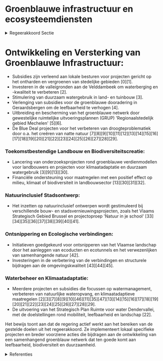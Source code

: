 # Groenblauwe infrastructuur en ecosysteemdiensten

<details>
        <summary>Regeerakkoord Sectie </summary>
        <p>2.3.3 Groenblauwe infrastructuur en ecosysteemdiensten We realiseren een functioneel en samenhangend netwerk van groenblauwe infrastructuur. Dit doen we o.a. door verbindingen aan te leggen tussen natuurkernen met oog voor de ruimtelijke bestemming, door het verweven van natuur met andere functies, door actief werk te maken van een basisnatuurkwaliteit, en door de aanleg van stedelijk en randstedelijk groen. We streven maximaal naar co-voordelen op vlak van leef-baarheid, welzijn, gezondheid, recreatie, milderen klimaatimpact, waterbeheer, luchtkwaliteit, voedselproductie, energie en landschapskwaliteit. Als onderdeel van een Vlaams actieprogramma ontsnippering, werken we de belangrijkste infra-structuurknelpunten weg door de aanleg van ecoducten of ecotunnels. Daarnaast realiseren we prioritaire permanente verbindingen op land-schapsniveau. Hiermee geven we vanuit Vlaanderen ook de groenblauwe dooradering in de verstedelijkte omgeving mee vorm. Waar mogelijk, wordt het netwerk van buurt-wegen, fietspaden, lokale wegen, gewestwegen, spoorwegen, waterlopen, … ecologisch opgewaar-deerd door aangepaste inrichting en beheer van bermen, taluds en oeverzones. Technieken van natuurtechnische milieubouw zijn de norm bij de aanleg van nieuwe infrastructuur. Via het landbouwbeleid zorgen we er voor dat ook landbouwgebieden structureel bijdragen tot het verbeteren van de omgevingskwaliteit (water, bodem, biodiversiteit, landschap) en het leveren van ecosysteemdiensten. We zetten resoluut in op het versterken van tijdelijke en permanente ecologische infrastructuur, onder de vorm van fijnmazige groenblauwe aders, oeverzones, bufferstroken en kleine landschapselementen. In kansenrijke gebieden voor agrarische biodiversi-teit of in kwetsbare zones (bv. in de directe omgeving van Natura 2000-gebieden) stimuleren we via het plattelandsbeleid natuurgerichte vormen van landbouw. We onderzoeken hoe we rechtszekerheid kunnen bieden om biodiversiteit-creatie te stimuleren zonder toekomstig gebruik of bestemming in het gedrang te brengen. In de bebouwde omgeving zorgen we voor voldoende groen, met oog op verkoeling, waterin-filtratie, luchtkwaliteit, rust en ontspanning. We stimuleren natuurinclusief ontwerpen bij bouw-projecten. Bij het ontwerpen van onze kernen en gebouwen, scheppen we meteen ruimte voor de natuur die er thuishoort. </p>
        </details> 

# Ontwikkeling en Versterking van Groenblauwe Infrastructuur:
- Subsidies zijn verleend aan lokale besturen voor projecten gericht op het ontharden en vergroenen van stedelijke gebieden \[0\]\[1\].
- Investeren in de valleigronden aan de Velddambeek om waterberging en -kwaliteit te verbeteren \[2\].
- Stimulering van duurzaam watergebruik in land- en tuinbouw \[3\].
- Verlenging van subsidies voor de groenblauwe dooradering in Geraardsbergen om de leefbaarheid te verhogen \[4\].
- Uitbreiding en bescherming van het groenblauwe netwerk door gewestelijke ruimtelijke uitvoeringsplannen (GRUP) 'Regionaalstedelijk gebied Mechelen' \[5\]\[6\].
- De Blue Deal projecten voor het verbeteren van droogteproblematiek door o.a. het creëren van natte natuur \[7\]\[8\]\[9\]\[10\]\[11\]\[12\]\[13\]\[14\]\[15\]\[16\]\[17\]\[18\]\[19\]\[20\]\[21\]\[22\]\[23\]\[24\]\[25\]\[26\]\[27\]\[28\]\[29\].

### Toekomstbestendige Landbouw en Biodiversiteitscreatie:
- Lancering van onderzoeksprojecten rond groenblauwe verdienmodellen voor landbouwers en projecten voor klimaatadaptatie en duurzaam watergebruik \[3\]\[9\]\[13\]\[30\].
- Financiële ondersteuning voor maatregelen met een positief effect op milieu, klimaat of biodiversiteit in landbouwsector \[13\]\[30\]\[31\]\[32\].

### Natuurinclusief Stadsontwerp:
- Het inzetten op natuurinclusief ontwerpen wordt gestimuleerd bij verschillende bouw- en stadsvernieuwingsprojecten, zoals het Vlaams Strategisch Gebied Brussel en projectoproep 'Natuur in je school' \[33\]\[34\]\[35\]\[36\]\[37\]\[38\]\[39\]\[40\]\[41\].

### Ontsnippering en Ecologische verbindingen:
- Initiatieven goedgekeurd voor ontsnipperen van het Vlaamse landschap door het aanleggen van ecoducten en ecotunnels en het verwezenlijken van samenhangende natuur \[42\].
- Investeringen in de verbetering van de verbindingen en structurele bijdragen aan de omgevingskwaliteit \[43\]\[44\]\[45\].

### Waterbeheer en Klimaatadaptatie:
- Meerdere projecten en subsidies die focussen op watermanagement, verbeteren van natuurlijke wateropvang, en klimaatadaptieve maatregelen \[2\]\[3\]\[7\]\[8\]\[9\]\[10\]\[46\]\[11\]\[35\]\[47\]\[13\]\[14\]\[15\]\[16\]\[17\]\[18\]\[19\]\[20\]\[21\]\[22\]\[23\]\[24\]\[25\]\[26\]\[27\]\[28\]\[29\].
- De uitvoering van het Strategisch Plan Ruimte voor water Dendervallei, met de doelstellingen rond mobiliteit, leefbaarheid en landschap \[22\].

Het bewijs toont aan dat de regering actief werkt aan het bereiken van de gestelde doelen uit het regeerakkoord. Ze implementeert lokaal specifieke projecten en breder voorziene acties die bijdragen aan de ontwikkeling van een samenhangend groenblauw netwerk dat ten goede komt aan leefbaarheid, biodiversiteit en duurzaamheid.

<details>
        <summary> Referenties</summary>
        **[\[0\]](https://beslissingenvlaamseregering.vlaanderen.be/?search=Plan%20Vlaamse%20Veerkracht%3A%20groenblauwe%20infrastructuur%20-%20ontharden%20en%20vergroenen%20binnen%20lokale%20besturen&dateOption=select&startDate=2022-10-28T08%3A00%3A00Z&endDate=2022-10-28T08%3A00%3A00Z)** : **(2022-10-28)** Plan Vlaamse Veerkracht: groenblauwe infrastructuur - ontharden en vergroenen binnen lokale besturen 

**[\[1\]](https://beslissingenvlaamseregering.vlaanderen.be/?search=Groenblauwe%20infrastructuur%20in%20de%20bebouwde%20omgeving%3A%2010%20subsidiebesluiten&dateOption=select&startDate=2022-05-13T08%3A00%3A00Z&endDate=2022-05-13T08%3A00%3A00Z)** : **(2022-05-13)** Groenblauwe infrastructuur in de bebouwde omgeving: 10 subsidiebesluiten 

**[\[2\]](https://beslissingenvlaamseregering.vlaanderen.be/?search=Plan%20Vlaamse%20Veerkracht%3A%20Subsidie%20groenblauwe%20infrastructuur%20provincie%20West-Vlaanderen&dateOption=select&startDate=2022-11-25T11%3A00%3A00Z&endDate=2022-11-25T11%3A00%3A00Z)** : **(2022-11-25)** Plan Vlaamse Veerkracht: Subsidie groenblauwe infrastructuur provincie West-Vlaanderen 

**[\[3\]](https://beslissingenvlaamseregering.vlaanderen.be/?search=Plan%20Vlaamse%20Veerkracht%3A%20subsidies%20duurzaam%20watergebruik%20en%20overheidsopdracht%20studie%20naar%20%E2%80%98Groenblauwe%20business%20modellen%20voor%20landbouwers%E2%80%99&dateOption=select&startDate=2022-12-09T09%3A00%3A00Z&endDate=2022-12-09T09%3A00%3A00Z)** : **(2022-12-09)** Plan Vlaamse Veerkracht: subsidies duurzaam watergebruik en overheidsopdracht studie naar ‘Groenblauwe business modellen voor landbouwers’ 

**[\[4\]](https://beslissingenvlaamseregering.vlaanderen.be/?search=Subsidie%20project%20%27Groenblauwe%20dooradering%20in%20de%20bebouwde%20ruimte%20in%20Geraardsbergen%27%3A%20wijzigingsbesluit&dateOption=select&startDate=2023-12-22T09%3A00%3A00Z&endDate=2023-12-22T09%3A00%3A00Z)** : **(2023-12-22)** Subsidie project 'Groenblauwe dooradering in de bebouwde ruimte in Geraardsbergen': wijzigingsbesluit 

**[\[5\]](https://beslissingenvlaamseregering.vlaanderen.be/?search=Vaststelling%20gewestelijk%20ruimtelijk%20uitvoeringsplan%20%E2%80%98Regionaalstedelijk%20gebied%20Mechelen%E2%80%99&dateOption=select&startDate=2022-12-23T09%3A00%3A00Z&endDate=2022-12-23T09%3A00%3A00Z)** : **(2022-12-23)** Vaststelling gewestelijk ruimtelijk uitvoeringsplan ‘Regionaalstedelijk gebied Mechelen’ 

**[\[6\]](https://beslissingenvlaamseregering.vlaanderen.be/?search=Vaststelling%20gewestelijk%20ruimtelijk%20uitvoeringsplan%20%E2%80%98Regionaalstedelijk%20gebied%20Mechelen%E2%80%99&dateOption=select&startDate=2022-11-10T07%3A00%3A00Z&endDate=2022-11-10T07%3A00%3A00Z)** : **(2022-11-10)** Vaststelling gewestelijk ruimtelijk uitvoeringsplan ‘Regionaalstedelijk gebied Mechelen’ 

**[\[7\]](https://beslissingenvlaamseregering.vlaanderen.be/?search=Plan%20Vlaamse%20Veerkracht%3A%20projectlijnen%20die%20invulling%20geven%20aan%20relanceprojecten%20Omgeving%20in%20het%20kader%20van%20de%20Blue%20Deal&dateOption=select&startDate=2021-04-23T08%3A00%3A00Z&endDate=2021-04-23T08%3A00%3A00Z)** : **(2021-04-23)** Plan Vlaamse Veerkracht: projectlijnen die invulling geven aan relanceprojecten Omgeving in het kader van de Blue Deal 

**[\[8\]](https://beslissingenvlaamseregering.vlaanderen.be/?search=Plan%20Vlaamse%20Veerkracht%3A%20wijziging%20subsidiebesluit%20inrichtingen%20en%20aankopen%20in%20het%20kader%20van%20natte%20natuur%20%28Blue%20deal%29&dateOption=select&startDate=2021-04-30T08%3A00%3A00Z&endDate=2021-04-30T08%3A00%3A00Z)** : **(2021-04-30)** Plan Vlaamse Veerkracht: wijziging subsidiebesluit inrichtingen en aankopen in het kader van natte natuur (Blue deal) 

**[\[9\]](https://beslissingenvlaamseregering.vlaanderen.be/?search=Plan%20Vlaamse%20Veerkracht%3A%20dossiernummers%2025%20en%2027&dateOption=select&startDate=2021-05-28T08%3A00%3A00Z&endDate=2021-05-28T08%3A00%3A00Z)** : **(2021-05-28)** Plan Vlaamse Veerkracht: dossiernummers 25 en 27 

**[\[10\]](https://beslissingenvlaamseregering.vlaanderen.be/?search=Plan%20Vlaamse%20Veerkracht%3A%20subsidies%20voor%20uitvoering%20Water-Land-Schap%202.0&dateOption=select&startDate=2022-12-09T09%3A00%3A00Z&endDate=2022-12-09T09%3A00%3A00Z)** : **(2022-12-09)** Plan Vlaamse Veerkracht: subsidies voor uitvoering Water-Land-Schap 2.0 

**[\[11\]](https://beslissingenvlaamseregering.vlaanderen.be/?search=Plan%20Vlaamse%20Veerkracht%3A%20subsidie%20Limburgs%20Landschap%20vzw%20voor%20duurzame%20ontwikkeling%20beekvalleien%20en%20vijvergebieden%20van%20Caetsweyers%20in%20de%20Wijers%20in%20Diepenbeek&dateOption=select&startDate=2022-12-09T09%3A00%3A00Z&endDate=2022-12-09T09%3A00%3A00Z)** : **(2022-12-09)** Plan Vlaamse Veerkracht: subsidie Limburgs Landschap vzw voor duurzame ontwikkeling beekvalleien en vijvergebieden van Caetsweyers in de Wijers in Diepenbeek 

**[\[12\]](https://beslissingenvlaamseregering.vlaanderen.be/?search=Plan%20Vlaamse%20Veerkracht%3A%20inhaalbeweging%20vernieuwing%20bedrijventerreinen&dateOption=select&startDate=2021-12-17T09%3A00%3A00Z&endDate=2021-12-17T09%3A00%3A00Z)** : **(2021-12-17)** Plan Vlaamse Veerkracht: inhaalbeweging vernieuwing bedrijventerreinen 

**[\[13\]](https://beslissingenvlaamseregering.vlaanderen.be/?search=Plan%20Vlaamse%20Veerkracht%3A%20subsidieregels%20voor%20de%20uitvoering%20van%20maatregelen%20met%20een%20gunstig%20effect%20op%20milieu%2C%20klimaat%20of%20biodiversiteit&dateOption=select&startDate=2021-07-16T06%3A00%3A00Z&endDate=2021-07-16T06%3A00%3A00Z)** : **(2021-07-16)** Plan Vlaamse Veerkracht: subsidieregels voor de uitvoering van maatregelen met een gunstig effect op milieu, klimaat of biodiversiteit 

**[\[14\]](https://beslissingenvlaamseregering.vlaanderen.be/?search=Plan%20Vlaamse%20Veerkracht%3A%20subsidie%20aan%20Provincie%20Antwerpen%20voor%20natuur-technische%20herinrichting%20Burchtse%20Scheibeek&dateOption=select&startDate=2022-12-09T09%3A00%3A00Z&endDate=2022-12-09T09%3A00%3A00Z)** : **(2022-12-09)** Plan Vlaamse Veerkracht: subsidie aan Provincie Antwerpen voor natuur-technische herinrichting Burchtse Scheibeek 

**[\[15\]](https://beslissingenvlaamseregering.vlaanderen.be/?search=Plan%20Vlaamse%20Veerkracht%3A%20Vlaggenschipprojecten%20ter%20versterking%20van%20het%20watersysteem%20van%20de%20kustduinen&dateOption=select&startDate=2022-10-28T08%3A00%3A00Z&endDate=2022-10-28T08%3A00%3A00Z)** : **(2022-10-28)** Plan Vlaamse Veerkracht: Vlaggenschipprojecten ter versterking van het watersysteem van de kustduinen 

**[\[16\]](https://beslissingenvlaamseregering.vlaanderen.be/?search=Principi%C3%ABle%20goedkeuring%20Brownfieldconvenant%20196.%20Denderleeuw%20-%20Wildebeek&dateOption=select&startDate=2021-02-05T09%3A00%3A00Z&endDate=2021-02-05T09%3A00%3A00Z)** : **(2021-02-05)** Principiële goedkeuring Brownfieldconvenant 196. Denderleeuw - Wildebeek 

**[\[17\]](https://beslissingenvlaamseregering.vlaanderen.be/?search=Opstart%20ge%C3%AFntegreerd%20planningsproces%20gewestelijk%20ruimtelijk%20uitvoeringsplan%20%E2%80%98Mondingsgebied%20Grote%20Nete%E2%80%99&dateOption=select&startDate=2021-05-07T08%3A00%3A00Z&endDate=2021-05-07T08%3A00%3A00Z)** : **(2021-05-07)** Opstart geïntegreerd planningsproces gewestelijk ruimtelijk uitvoeringsplan ‘Mondingsgebied Grote Nete’ 

**[\[18\]](https://beslissingenvlaamseregering.vlaanderen.be/?search=Startnota%20ge%C3%AFntegreerd%20planningsproces%20gewestelijk%20ruimtelijk%20uitvoeringsplan%20%E2%80%98Optimalisatie%20N8%20in%20het%20Schelde-Leie%20Interfluvium%E2%80%99&dateOption=select&startDate=2022-07-15T08%3A00%3A00Z&endDate=2022-07-15T08%3A00%3A00Z)** : **(2022-07-15)** Startnota geïntegreerd planningsproces gewestelijk ruimtelijk uitvoeringsplan ‘Optimalisatie N8 in het Schelde-Leie Interfluvium’ 

**[\[19\]](https://beslissingenvlaamseregering.vlaanderen.be/?search=Verzameldecreet%20over%20de%20weg-%20en%20waterinfrastructuur%20en%20het%20wegen-%20en%20waterbeleid&dateOption=select&startDate=2023-06-09T08%3A00%3A00Z&endDate=2023-06-09T08%3A00%3A00Z)** : **(2023-06-09)** Verzameldecreet over de weg- en waterinfrastructuur en het wegen- en waterbeleid 

**[\[20\]](https://beslissingenvlaamseregering.vlaanderen.be/?search=Besteding%20van%20de%20middelen%20uit%20het%20Vlaams%20Klimaatfonds%20voor%20het%20energiezuiniger%20maken%20van%20cultuur-%20en%20jeugdinfrastructuur&dateOption=select&startDate=2021-11-12T09%3A00%3A00Z&endDate=2021-11-12T09%3A00%3A00Z)** : **(2021-11-12)** Besteding van de middelen uit het Vlaams Klimaatfonds voor het energiezuiniger maken van cultuur- en jeugdinfrastructuur 

**[\[21\]](https://beslissingenvlaamseregering.vlaanderen.be/?search=Verlenging%20verhoogde%20subsidi%C3%ABring%20van%20planning%2C%20ontwikkeling%20en%20uitvoering%20van%20ge%C3%AFntegreerd%20natuurbeheer&dateOption=select&startDate=2023-06-30T08%3A00%3A00Z&endDate=2023-06-30T08%3A00%3A00Z)** : **(2023-06-30)** Verlenging verhoogde subsidiëring van planning, ontwikkeling en uitvoering van geïntegreerd natuurbeheer 

**[\[22\]](https://beslissingenvlaamseregering.vlaanderen.be/?search=Voortgangsrapportage%20van%20het%20ge%C3%AFntegreerd%20planproces%20voor%20het%20Strategisch%20Plan%20Ruimte%20voor%20water%20Dendervallei%20en%20beslissingen%20m.b.t.%20het%20vervolgtraject%20en%20de%20uitvoering%20van%20het%20gebiedsprogramma&dateOption=select&startDate=2023-11-17T09%3A00%3A00Z&endDate=2023-11-17T09%3A00%3A00Z)** : **(2023-11-17)** Voortgangsrapportage van het geïntegreerd planproces voor het Strategisch Plan Ruimte voor water Dendervallei en beslissingen m.b.t. het vervolgtraject en de uitvoering van het gebiedsprogramma 

**[\[23\]](https://beslissingenvlaamseregering.vlaanderen.be/?search=Projectsubsidies%20voor%20lokale%20hefboomprojecten%20%E2%80%98Natte%20Natuur%E2%80%99%20in%20kader%20van%20gebiedsontwikkeling&dateOption=select&startDate=2020-12-18T09%3A00%3A00Z&endDate=2020-12-18T09%3A00%3A00Z)** : **(2020-12-18)** Projectsubsidies voor lokale hefboomprojecten ‘Natte Natuur’ in kader van gebiedsontwikkeling 

**[\[24\]](https://beslissingenvlaamseregering.vlaanderen.be/?search=Medefinanciering%20infrastructuurproject%20Kunst-%20en%20Museumsite%20Musea%20Brugge&dateOption=select&startDate=2020-11-13T09%3A00%3A00Z&endDate=2020-11-13T09%3A00%3A00Z)** : **(2020-11-13)** Medefinanciering infrastructuurproject Kunst- en Museumsite Musea Brugge 

**[\[25\]](https://beslissingenvlaamseregering.vlaanderen.be/?search=Werkwijze%20stedelijke%20emissievrije%20zones%20distributie&dateOption=select&startDate=2021-07-16T06%3A00%3A00Z&endDate=2021-07-16T06%3A00%3A00Z)** : **(2021-07-16)** Werkwijze stedelijke emissievrije zones distributie 

**[\[26\]](https://beslissingenvlaamseregering.vlaanderen.be/?search=Plan%20Vlaamse%20Veerkracht%3A%20Ecologiesteun%20aan%20bedrijven%20in%20kader%20van%20Blue%20Deal&dateOption=select&startDate=2022-04-22T08%3A00%3A00Z&endDate=2022-04-22T08%3A00%3A00Z)** : **(2022-04-22)** Plan Vlaamse Veerkracht: Ecologiesteun aan bedrijven in kader van Blue Deal 

**[\[27\]](https://beslissingenvlaamseregering.vlaanderen.be/?search=Vlaams%20beleidsplan%20bio-economie&dateOption=select&startDate=2020-12-18T09%3A00%3A00Z&endDate=2020-12-18T09%3A00%3A00Z)** : **(2020-12-18)** Vlaams beleidsplan bio-economie 

**[\[28\]](https://beslissingenvlaamseregering.vlaanderen.be/?search=Plan%20Vlaamse%20Veerkracht%3A%20inhaalbeweging%20vernieuwing%20bedrijventerreinen&dateOption=select&startDate=2022-12-09T09%3A00%3A00Z&endDate=2022-12-09T09%3A00%3A00Z)** : **(2022-12-09)** Plan Vlaamse Veerkracht: inhaalbeweging vernieuwing bedrijventerreinen 

**[\[29\]](https://beslissingenvlaamseregering.vlaanderen.be/?search=Water-Land-Schap%202.0%3A%20subsidiebesluiten&dateOption=select&startDate=2023-04-28T08%3A00%3A00Z&endDate=2023-04-28T08%3A00%3A00Z)** : **(2023-04-28)** Water-Land-Schap 2.0: subsidiebesluiten 

**[\[30\]](https://beslissingenvlaamseregering.vlaanderen.be/?search=Plan%20Vlaamse%20Veerkracht%3A%20subsidieregels%20voor%20de%20uitvoering%20van%20maatregelen%20met%20een%20gunstig%20effect%20op%20milieu%2C%20klimaat%20of%20biodiversiteit&dateOption=select&startDate=2021-09-10T08%3A00%3A00Z&endDate=2021-09-10T08%3A00%3A00Z)** : **(2021-09-10)** Plan Vlaamse Veerkracht: subsidieregels voor de uitvoering van maatregelen met een gunstig effect op milieu, klimaat of biodiversiteit 

**[\[31\]](https://beslissingenvlaamseregering.vlaanderen.be/?search=Voorschriften%20landbouwsubsidies%20voor%20uitvoering%20maatregelen%20met%20een%20gunstig%20effect%20op%20het%20milieu%2C%20het%20klimaat%20en%20de%20biodiversiteit&dateOption=select&startDate=2023-04-21T08%3A00%3A00Z&endDate=2023-04-21T08%3A00%3A00Z)** : **(2023-04-21)** Voorschriften landbouwsubsidies voor uitvoering maatregelen met een gunstig effect op het milieu, het klimaat en de biodiversiteit 

**[\[32\]](https://beslissingenvlaamseregering.vlaanderen.be/?search=Voorschriften%20landbouwsubsidies%20voor%20uitvoering%20maatregelen%20met%20een%20gunstig%20effect%20op%20het%20milieu%2C%20het%20klimaat%20en%20de%20biodiversiteit&dateOption=select&startDate=2023-03-07T12%3A00%3A00Z&endDate=2023-03-07T12%3A00%3A00Z)** : **(2023-03-07)** Voorschriften landbouwsubsidies voor uitvoering maatregelen met een gunstig effect op het milieu, het klimaat en de biodiversiteit 

**[\[33\]](https://beslissingenvlaamseregering.vlaanderen.be/?search=Plan%20Vlaamse%20Veerkracht%3A%20dossier%20157&dateOption=select&startDate=2021-05-21T08%3A00%3A00Z&endDate=2021-05-21T08%3A00%3A00Z)** : **(2021-05-21)** Plan Vlaamse Veerkracht: dossier 157 

**[\[34\]](https://beslissingenvlaamseregering.vlaanderen.be/?search=Projectsubsidies%20voor%20het%20uitvoeren%20van%20een%20groenproject%20in%20het%20kader%20van%20het%20Vlaams%20Strategisch%20Gebied%20Brussel&dateOption=select&startDate=2021-10-08T08%3A00%3A00Z&endDate=2021-10-08T08%3A00%3A00Z)** : **(2021-10-08)** Projectsubsidies voor het uitvoeren van een groenproject in het kader van het Vlaams Strategisch Gebied Brussel 

**[\[35\]](https://beslissingenvlaamseregering.vlaanderen.be/?search=Opstart%20ge%C3%AFntegreerd%20planningsproces%20gewestelijk%20ruimtelijk%20uitvoeringsplan%20%E2%80%98Vallei%20van%20de%20Grote%20Nete%20van%20E313%20tot%20Hellebrug%E2%80%99&dateOption=select&startDate=2021-12-17T09%3A00%3A00Z&endDate=2021-12-17T09%3A00%3A00Z)** : **(2021-12-17)** Opstart geïntegreerd planningsproces gewestelijk ruimtelijk uitvoeringsplan ‘Vallei van de Grote Nete van E313 tot Hellebrug’ 

**[\[36\]](https://beslissingenvlaamseregering.vlaanderen.be/?search=Opstart%20ge%C3%AFntegreerde%20planprocessen%20voor%20een%20Gewestelijk%20Ruimtelijk%20Uitvoeringsplan%20voor%20de%20herinrichting%20van%20vier%20knooppunten%20van%20de%20R0%20oost%20op%20de%20Ring%20rond%20Brussel&dateOption=select&startDate=2021-10-08T08%3A00%3A00Z&endDate=2021-10-08T08%3A00%3A00Z)** : **(2021-10-08)** Opstart geïntegreerde planprocessen voor een Gewestelijk Ruimtelijk Uitvoeringsplan voor de herinrichting van vier knooppunten van de R0 oost op de Ring rond Brussel 

**[\[37\]](https://beslissingenvlaamseregering.vlaanderen.be/?search=Principi%C3%ABle%20goedkeuring%20Brownfieldconvenant%20237.%20Hasselt%20%E2%80%93%20Slachthuissite%20Havenstraat&dateOption=select&startDate=2023-10-27T08%3A00%3A00Z&endDate=2023-10-27T08%3A00%3A00Z)** : **(2023-10-27)** Principiële goedkeuring Brownfieldconvenant 237. Hasselt – Slachthuissite Havenstraat 

**[\[38\]](https://beslissingenvlaamseregering.vlaanderen.be/?search=Facultatieve%20projectsubsidie%20voor%20groenprojecten%20open%20ruimte%20in%20het%20Vlaams%20Strategisch%20Gebied%20Brussel%20&dateOption=select&startDate=2020-12-18T09%3A00%3A00Z&endDate=2020-12-18T09%3A00%3A00Z)** : **(2020-12-18)** Facultatieve projectsubsidie voor groenprojecten open ruimte in het Vlaams Strategisch Gebied Brussel  

**[\[39\]](https://beslissingenvlaamseregering.vlaanderen.be/?search=Oproep%20%E2%80%98Investeringen%20in%20een%20duurzame%20en%20groene%20mobiliteit%20in%20de%20sociale%20economie%E2%80%99&dateOption=select&startDate=2022-12-23T09%3A00%3A00Z&endDate=2022-12-23T09%3A00%3A00Z)** : **(2022-12-23)** Oproep ‘Investeringen in een duurzame en groene mobiliteit in de sociale economie’ 

**[\[40\]](https://beslissingenvlaamseregering.vlaanderen.be/?search=Projectoproep%20%27Natuur%20in%20je%20school%202023%27&dateOption=select&startDate=2023-03-31T08%3A00%3A00Z&endDate=2023-03-31T08%3A00%3A00Z)** : **(2023-03-31)** Projectoproep 'Natuur in je school 2023' 

**[\[41\]](https://beslissingenvlaamseregering.vlaanderen.be/?search=Subsidies%20thematische%20stadsvernieuwingsprojecten%20oproep%202023%20%27Klimaatrobuuste%20wijkinrichting%20ter%20versterking%20van%20de%20levenskwaliteit%27&dateOption=select&startDate=2023-12-08T09%3A00%3A00Z&endDate=2023-12-08T09%3A00%3A00Z)** : **(2023-12-08)** Subsidies thematische stadsvernieuwingsprojecten oproep 2023 'Klimaatrobuuste wijkinrichting ter versterking van de levenskwaliteit' 

**[\[42\]](https://beslissingenvlaamseregering.vlaanderen.be/?search=Plan%20Vlaamse%20Veerkracht%3A%20Ontsnipperen%20Vlaams%20landschap&dateOption=select&startDate=2021-07-16T06%3A00%3A00Z&endDate=2021-07-16T06%3A00%3A00Z)** : **(2021-07-16)** Plan Vlaamse Veerkracht: Ontsnipperen Vlaams landschap 

**[\[43\]](https://beslissingenvlaamseregering.vlaanderen.be/?search=Gebiedsprogramma%20%E2%80%98ENA%20Wommelgem/Ranst%E2%80%99%2C%20E313/E34%20en%20Groenpool%20Antwerpen%20en%20de%20verdere%20aanpak%20volgens%20drie%20parallelle%20processen&dateOption=select&startDate=2020-12-18T09%3A00%3A00Z&endDate=2020-12-18T09%3A00%3A00Z)** : **(2020-12-18)** Gebiedsprogramma ‘ENA Wommelgem/Ranst’, E313/E34 en Groenpool Antwerpen en de verdere aanpak volgens drie parallelle processen 

**[\[44\]](https://beslissingenvlaamseregering.vlaanderen.be/?search=Opstart%20ge%C3%AFntegreerd%20planningsproces%20gewestelijk%20ruimtelijk%20uitvoeringsplan%20%E2%80%98regionaalstedelijk%20gebied%20Mechelen%E2%80%99&dateOption=select&startDate=2020-07-17T08%3A00%3A00Z&endDate=2020-07-17T08%3A00%3A00Z)** : **(2020-07-17)** Opstart geïntegreerd planningsproces gewestelijk ruimtelijk uitvoeringsplan ‘regionaalstedelijk gebied Mechelen’ 

**[\[45\]](https://beslissingenvlaamseregering.vlaanderen.be/?search=Beoordeling%20schade%20aan%20de%20natuur%20in%20Vlaams%20Ecologisch%20Netwerk%20%28VEN%29&dateOption=select&startDate=2024-01-10T18%3A00%3A00Z&endDate=2024-01-10T18%3A00%3A00Z)** : **(2024-01-10)** Beoordeling schade aan de natuur in Vlaams Ecologisch Netwerk (VEN) 

**[\[46\]](https://beslissingenvlaamseregering.vlaanderen.be/?search=Plan%20Vlaamse%20Veerkracht%3A%20wijziging%20subsidiebesluit%20inrichtingen%20en%20aankopen%20in%20het%20kader%20van%20natte%20natuur%20%28Blue%20deal%29&dateOption=select&startDate=2021-07-16T06%3A00%3A00Z&endDate=2021-07-16T06%3A00%3A00Z)** : **(2021-07-16)** Plan Vlaamse Veerkracht: wijziging subsidiebesluit inrichtingen en aankopen in het kader van natte natuur (Blue deal) 

**[\[47\]](https://beslissingenvlaamseregering.vlaanderen.be/?search=Verlenging%20verhoogde%20subsidi%C3%ABring%20van%20planning%2C%20ontwikkeling%20en%20uitvoering%20van%20ge%C3%AFntegreerd%20natuurbeheer&dateOption=select&startDate=2023-03-17T09%3A00%3A00Z&endDate=2023-03-17T09%3A00%3A00Z)** : **(2023-03-17)** Verlenging verhoogde subsidiëring van planning, ontwikkeling en uitvoering van geïntegreerd natuurbeheer 
        </details> 


